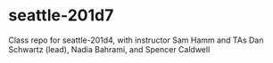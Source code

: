 # seattle-201d7
Class repo for seattle-201d4, with instructor Sam Hamm and TAs Dan Schwartz (lead), Nadia Bahrami, and Spencer Caldwell
